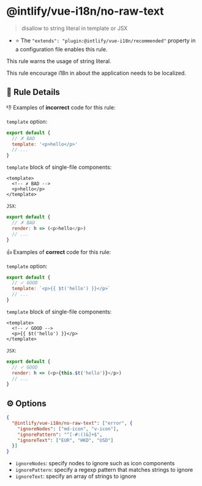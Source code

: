 # @intlify/vue-i18n/no-raw-text

> disallow to string literal in template or JSX

- :star: The `"extends": "plugin:@intlify/vue-i18n/recommended"` property in a configuration file enables this rule.

This rule warns the usage of string literal.

This rule encourage i18n in about the application needs to be localized.

## :book: Rule Details

:-1: Examples of **incorrect** code for this rule:

`template` option:
```js
export default {
  // ✗ BAD
  template: '<p>hello</p>'
  // ...
}
```

`template` block of single-file components:
```vue
<template>
  <!-- ✗ BAD -->
  <p>hello</p>
</template>
```

`JSX`:
```js
export default {
  // ✗ BAD
  render: h => (<p>hello</p>)
  // ...
}
```

:+1: Examples of **correct** code for this rule:

`template` option:
```js
export default {
  // ✓ GOOD
  template: `<p>{{ $t('hello') }}</p>`
  // ...
}
```

`template` block of single-file components:
```vue
<template>
  <!-- ✓ GOOD -->
  <p>{{ $t('hello') }}</p>
</template>
```

`JSX`:
```js
export default {
  // ✓ GOOD
  render: h => (<p>{this.$t('hello')}</p>)
  // ...
}
```

## :gear: Options

```json
{
  "@intlify/vue-i18n/no-raw-text": ["error", {
    "ignoreNodes": ["md-icon", "v-icon"],
    "ignorePattern": "^[-#:()&]+$",
    "ignoreText": ["EUR", "HKD", "USD"]
  }]
}
```

- `ignoreNodes`: specify nodes to ignore such as icon components
- `ignorePattern`: specify a regexp pattern that matches strings to ignore
- `ignoreText`: specify an array of strings to ignore
